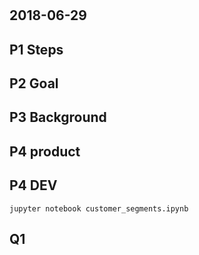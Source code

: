 #

## 2018-06-29

## P1 Steps

## P2 Goal

## P3 Background

## P4 product

## P4 DEV
`jupyter notebook customer_segments.ipynb`

## Q1

